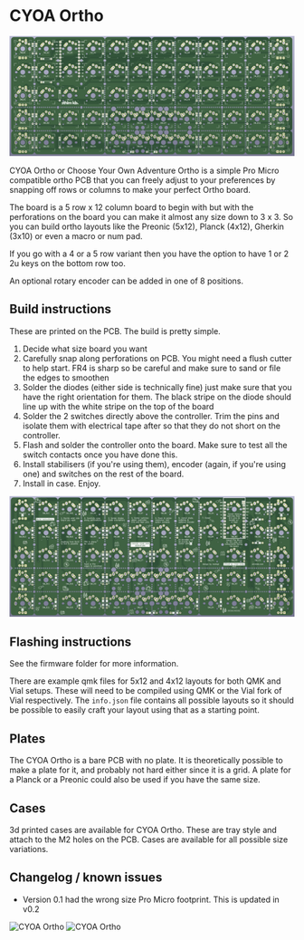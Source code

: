 # CYOA Ortho

![CYOA Ortho](img/cyoa_ortho_front.png)

CYOA Ortho or Choose Your Own Adventure Ortho is a simple Pro Micro compatible ortho PCB that you can freely adjust to your preferences by snapping off rows or columns to make your perfect Ortho board. 

The board is a 5 row x 12 column board to begin with but with the perforations on the board you can make it almost any size down to 3 x 3. So you can build ortho layouts like the Preonic (5x12), Planck (4x12), Gherkin (3x10) or even a macro or num pad.

If you go with a 4 or a 5 row variant then you have the option to have 1 or 2 2u keys on the bottom row too.

An optional rotary encoder can be added in one of 8 positions.

## Build instructions

These are printed on the PCB. The build is pretty simple.

1. Decide what size board you want
2. Carefully snap along perforations on PCB. You might need a flush cutter to help start. FR4 is sharp so be careful and make sure to sand or file the edges to smoothen
3. Solder the diodes (either side is technically fine) just make sure that you have the right orientation for them. The black stripe on the diode should line up with the white stripe on the top of the board
4. Solder the 2 switches directly above the controller. Trim the pins and isolate them with electrical tape after so that they do not short on the controller.
5. Flash and solder the controller onto the board. Make sure to test all the switch contacts once you have done this. 
6. Install stabilisers (if you're using them), encoder (again, if you're using one) and      switches on the rest of the board.
7. Install in case. Enjoy.  

![CYOA Ortho](img/cyoa_ortho_back.png)

## Flashing instructions

See the firmware folder for more information.

There are example qmk files for 5x12 and 4x12 layouts for both QMK and Vial setups. These will need to be compiled using QMK or the Vial fork of Vial respectively. The `info.json` file contains all possible layouts so it should be possible to easily craft your layout using that as a starting point. 

## Plates
The CYOA Ortho is a bare PCB with no plate. It is theoretically possible to make a plate for it, and probably not hard either since it is a grid. A plate for a Planck or a Preonic could also be used if you have the same size.

## Cases
3d printed cases are available for CYOA Ortho. These are tray style and attach to the M2 holes on the PCB. Cases are available for all possible size variations.

## Changelog / known issues
- Version 0.1 had the wrong size Pro Micro footprint. This is updated in v0.2

![CYOA Ortho](https://i.imgur.com/i41MWu9.jpeg)
![CYOA Ortho](https://i.imgur.com/0MqK27P.jpeg)
